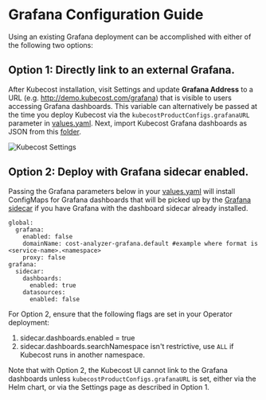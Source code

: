 Grafana Configuration Guide
===========================
Using an existing Grafana deployment can be accomplished with either of the following two options:

## Option 1: Directly link to an external Grafana.
After Kubecost installation, visit Settings and update __Grafana Address__ to a URL (e.g. http://demo.kubecost.com/grafana) that is visible to users accessing Grafana dashboards. This variable can alternatively be passed at the time you deploy Kubecost via the `kubecostProductConfigs.grafanaURL` parameter in [values.yaml](https://github.com/kubecost/cost-analyzer-helm-chart/blob/master/cost-analyzer/values.yaml). Next, import Kubecost Grafana dashboards as JSON from this [folder](https://github.com/kubecost/cost-analyzer-helm-chart/tree/master/cost-analyzer).

![Kubecost Settings](https://raw.githubusercontent.com/kubecost/docs/main/images/settings-grafana.png)

## Option 2: Deploy with Grafana sidecar enabled.
Passing the Grafana parameters below in your [values.yaml](https://github.com/kubecost/cost-analyzer-helm-chart/blob/master/cost-analyzer/values.yaml) will install ConfigMaps for Grafana dashboards that will be picked up by the [Grafana sidecar](https://github.com/helm/charts/tree/master/stable/grafana#sidecar-for-dashboards) if you have Grafana with the dashboard sidecar already installed.

```
global:
  grafana:
    enabled: false
    domainName: cost-analyzer-grafana.default #example where format is <service-name>.<namespace>
    proxy: false
grafana:
  sidecar:
    dashboards:
      enabled: true
    datasources:
      enabled: false
```

For Option 2, ensure that the following flags are set in your Operator deployment:

1. sidecar.dashboards.enabled = true
2. sidecar.dashboards.searchNamespace isn't restrictive, use `ALL` if Kubecost runs in another namespace.

Note that with Option 2, the Kubecost UI cannot link to the Grafana dashboards unless `kubecostProductConfigs.grafanaURL` is set, either via the Helm chart, or via the Settings page as described in Option 1.




<!--- {"article":"6737508001687","section":"1500002777682","permissiongroup":"1500001277122"} --->
